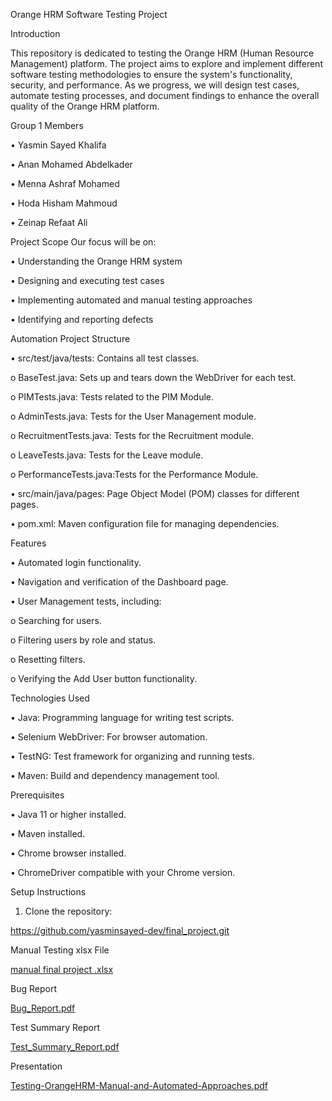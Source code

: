 Orange HRM Software Testing Project

Introduction

This repository is dedicated to testing the Orange HRM (Human Resource Management) platform. The project aims to explore and implement different software testing methodologies to ensure the system's functionality, security, and performance. As we progress, we will design test cases, automate testing processes, and document findings to enhance the overall quality of the Orange HRM platform.

Group 1 Members

•	Yasmin Sayed Khalifa

•	Anan Mohamed Abdelkader

•	Menna Ashraf Mohamed

•	Hoda Hisham Mahmoud

•	Zeinap Refaat Ali


Project Scope
Our focus will be on:

•	Understanding the Orange HRM system

•	Designing and executing test cases

•	Implementing automated and manual testing approaches

•	Identifying and reporting defects

Automation Project Structure

•	src/test/java/tests: Contains all test classes.

o	BaseTest.java: Sets up and tears down the WebDriver for each test.

o	PIMTests.java: Tests related to the PIM Module.

o	AdminTests.java: Tests for the User Management module.

o	RecruitmentTests.java: Tests for the Recruitment module.

o	LeaveTests.java: Tests for the Leave module.

o	PerformanceTests.java:Tests for the Performance Module.

•	src/main/java/pages: Page Object Model (POM) classes for different pages.

•	pom.xml: Maven configuration file for managing dependencies.

Features

•	Automated login functionality.

•	Navigation and verification of the Dashboard page.

•	User Management tests, including:

o	Searching for users.

o	Filtering users by role and status.

o	Resetting filters.

o	Verifying the Add User button functionality.

Technologies Used

•	Java: Programming language for writing test scripts.

•	Selenium WebDriver: For browser automation.

•	TestNG: Test framework for organizing and running tests.

•	Maven: Build and dependency management tool.

Prerequisites

•	Java 11 or higher installed.

•	Maven installed.

•	Chrome browser installed.

•	ChromeDriver compatible with your Chrome version.

Setup Instructions

1.	Clone the repository:
   
https://github.com/yasminsayed-dev/final_project.git
   
Manual Testing xlsx File

[manual final project .xlsx](https://womenasuedu-my.sharepoint.com/:x:/g/personal/30609170102869_std_women_asu_edu_eg/EdsZcytet31Gr8VEi0GnMu4BEIIE4N2ik8Lwj1r_G16Mgw?e=vjvo9f)

Bug Report

[Bug_Report.pdf](https://womenasuedu-my.sharepoint.com/:b:/g/personal/30609170102869_std_women_asu_edu_eg/EarJ_ycukzFJo-4qQhQnSGsB7Ug8mV6hqv-Vw3OQfAXIig?e=jEFGFL)

Test Summary Report

[Test_Summary_Report.pdf](https://womenasuedu-my.sharepoint.com/:b:/g/personal/30609170102869_std_women_asu_edu_eg/EfkagPaBL8JOq8XRekvuJAQBtVVrMQ6DuBvlpPXVlKWPTQ?e=I4vFWA)

Presentation

[Testing-OrangeHRM-Manual-and-Automated-Approaches.pdf](https://womenasuedu-my.sharepoint.com/:b:/g/personal/30609170102869_std_women_asu_edu_eg/EdHSCY73Ao9HpRQ7g4zQis0B4dWAKPbyZVg03KhrxkEdRg?e=DsIMR3)



